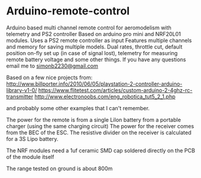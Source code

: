 # Arduino-remote-control
Arduino based multi channel remote control for aeromodelism with telemetry and PS2 controller
Based on arduino pro mini and NRF20L01 modules. Uses a PS2 remote controller as input
Features multiple channels and memory for saving multiple models. Dual rates, throttle cut, default position on-fly set up (in case of signal lost), telemetry for measuring remote battery voltage and some other things.
If you have any questions email me to simonb2230@gmail.com

Based on a few nice projects from:
http://www.billporter.info/2010/06/05/playstation-2-controller-arduino-library-v1-0/
https://www.flitetest.com/articles/custom-arduino-2-4ghz-rc-transmitter
http://www.electronoobs.com/eng_robotica_tut5_2_1.php

and probably some other examples that I can't remember.

The power for the remote is from a single LiIon battery from a portable charger (using the same charging circuit)
The power for the receiver comes from the BEC of the ESC. The resistive divider on the receiver is calculated for a 3S Lipo battery.

The NRF modules need a 1uf ceramic SMD cap soldered directly on the PCB of the module itself

The range tested on ground is about 800m
